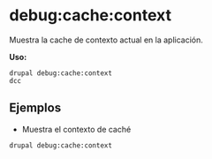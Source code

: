 # debug:cache:context
Muestra la cache de contexto actual en la aplicación.

**Uso:**
```
drupal debug:cache:context
dcc
```

## Ejemplos
* Muestra el contexto de caché
```
drupal debug:cache:context
```
